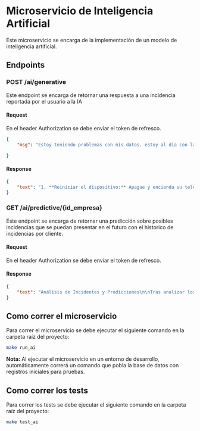# Microservicio de Inteligencia Artificial
Este microservicio se encarga de la implementación de un modelo de inteligencia artificial.

## Endpoints
### POST /ai/generative
Este endpoint se encarga de retornar una respuesta a una incidencia reportada por el usuario a la IA

#### Request
En el header Authorization se debe enviar el token de refresco.

```json
{
    "msg": "Estoy teniendo problemas con mis datos. estoy al dia con las facturas"

}
```

#### Response
```json
{
    "text": "1. **Reiniciar el dispositivo:** Apague y encienda su teléfono.\n\n2. **Verificar la configuración de datos móviles:** Asegúrese de que los datos móviles estén activados en la configuración.\n\n3. **Comprobar el APN:** Verifique que el APN de su operador sea el correcto. Consulte la web de su operador.\n\n4. **Verificar el saldo de datos:** Confirme que tiene saldo de datos disponible, incluso estando al día con las facturas.\n\n5. **Probar la tarjeta SIM en otro dispositivo:** Pruebe su SIM en otro teléfono para descartar problemas con su dispositivo.\n\n6. **Buscar actualizaciones del sistema operativo:** Actualice el sistema operativo a la última versión.\n\n7. **Comprobar la cobertura de red:** Asegúrese de estar en una zona con buena cobertura.\n\n8. **Modo avión:** Active y desactive el modo avión.\n\n9. **Restablecer la configuración de red:** Restablezca la configuración de red de su dispositivo. (Esta opción puede variar según el modelo, busque en la configuración del dispositivo).\n\n10. **Contactar a su operador:** Si el problema persiste, contacte directamente a su operador para verificar si hay alguna incidencia en la red.\n\nSi ninguna de estas opciones funciona, cree una incidencia en nuestro sistema detallando los pasos realizados.\n"
}
```

### GET /ai/predictive/{id_empresa}
Este endpoint se encarga de retornar una predicción sobre posibles incidencias que se puedan presentar en el futuro con el historico de incidencias por cliente.

#### Request
En el header Authorization se debe enviar el token de refresco.

#### Response
```json
{
    "text": "Análisis de Incidentes y Predicciones\n\nTras analizar los incidentes reportados, se identifican los siguientes patrones:\n\n* **Problemas tras actualizaciones:**  Varias incidencias (IDs 1, 4, 5, 7, 19) reportan fallos tras actualizaciones.  Esto sugiere una falta de pruebas exhaustivas antes del despliegue de nuevas versiones.\n* **Demandas de nuevas funcionalidades:**  Se observa una demanda considerable de nuevas características (IDs 2, 6, 10, 13, 18). Esto indica la necesidad de una mejor gestión de las expectativas de los usuarios.\n* **Inestabilidad en la aplicación móvil:** La mayoría de las quejas (IDs 4, 7, 8, 19) se centran en la aplicación móvil. Esto sugiere la necesidad de centrar esfuerzos en mejorar la estabilidad y el rendimiento de la aplicación móvil.  5 de 20 incidencias reportadas están relacionadas con problemas en la app móvil.\n* **Problemas de sincronización de datos:** La incidencia ID 7 indica problemas de sincronización entre la web y la aplicación móvil.  Esto podría ser un problema recurrente si no se aborda adecuadamente.\n* **Servicio al cliente:** La incidencia ID 14 reporta falta de respuesta del servicio al cliente, lo que indica posibles deficiencias en este departamento.\n\n\nPredicciones de Futuras Incidencias:\n\n1. **Descripción:**  Fallo en la  sincronización de datos entre la  aplicación  móvil  y  la  versión  web tras una  nueva  actualización.\n   **Razón:**  Basado en el problema de sincronización reportado (ID 7) y la tendencia de problemas tras las actualizaciones (IDs 1, 4, 5, 19), es probable que una futura actualización  introduzca  nuevos  errores  de  sincronización,  provocando  la  pérdida  o  inconsistencia  de  datos  para  los  usuarios.\n   **Impacto Potencial:**  Alto. Podría generar  pérdida  de  datos  del  usuario,  frustración  y  una  gran  cantidad  de  quejas.\n\n2. **Descripción:**  Aumento de reportes de  mal  funcionamiento  de  la  aplicación  móvil  en  dispositivos  con  sistemas  operativos  antiguos.\n   **Razón:**  Si bien no hay datos específicos sobre las versiones de sistemas operativos, es común que las aplicaciones móviles presenten problemas de compatibilidad con versiones antiguas.  Con el tiempo,  a  medida  que  la  aplicación  evoluciona,  es  probable  que  surjan  problemas  de  rendimiento  o  incompatibilidades  en  dispositivos  antiguos.\n   **Impacto Potencial:**  Medio.  Podría  afectar  a  un  segmento  de  usuarios  y  generar  quejas  si  no  se  gestiona  adecuadamente  la  compatibilidad  con  versiones  antiguas.\n\n3. **Descripción:**  Incremento en el tiempo de  resolución  de  incidencias  y  aumento  de  quejas  relacionadas  con  el  servicio  al  cliente.\n   **Razón:**  La  incidencia  ID  14  sugiere  posibles  problemas  en  la  capacidad  de  respuesta  del  servicio  al  cliente.  Si  este  problema  no  se  aborda,  es  probable  que  el  tiempo  de  resolución  de  incidencias  aumente,  generando  mayor  insatisfacción  en  los  usuarios  y  un  incremento  en  las  quejas  dirigidas  a  este  departamento.\n   **Impacto Potencial:**  Medio-Alto.  Un  servicio  al  cliente  deficiente  puede  dañar  la  reputación  de  la  empresa  y  aumentar  la  frustración  del  usuario.\n"
}
```


## Como correr el microservicio
Para correr el microservicio se debe ejecutar el siguiente comando en la carpeta raíz del proyecto:
```bash
make run_ai
```
**Nota:** Al ejecutar el microservicio en un entorno de desarrollo, automáticamente correrá un comando que pobla la base de datos con registros iniciales para pruebas.
## Como correr los tests
Para correr los tests se debe ejecutar el siguiente comando en la carpeta raíz del proyecto:
```bash
make test_ai
```
